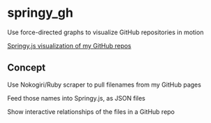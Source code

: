 springy_gh
==========

Use force-directed graphs to visualize GitHub repositories in motion


[Springy.js visualization of my GitHub repos](http://lisavogtsf.github.io/long_weekend_lab/)

## Concept

Use Nokogiri/Ruby scraper to pull filenames from my GitHub pages

Feed those names into Springy.js, as JSON files

Show interactive relationships of the files in a GitHub repo